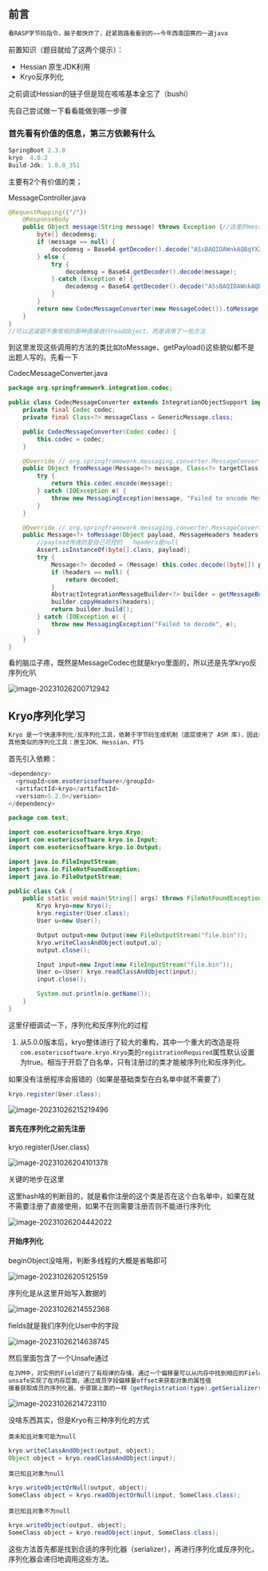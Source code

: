 ## 前言

```java
看RASP字节码指令，脑子都快炸了，赶紧跑路看看别的==今年西南国赛的一道java
```

前置知识（题目就给了这两个提示）：

- Hessian 原生JDK利用
- Kryo反序列化

之前调试Hessian的链子但是现在咳咳基本全忘了（bushi）

先自己尝试做一下看看能做到哪一步骤

### 首先看有价值的信息，第三方依赖有什么

```java
SpringBoot 2.3.0
kryo  4.0.2
Build-Jdk: 1.8.0_351
```

主要有2个有价值的类；

MessageController.java

 ```java
 @RequestMapping({"/"})
     @ResponseBody
     public Object message(String message) throws Exception {//这里的message是我们可控的
         byte[] decodemsg;
         if (message == null) {
             decodemsg = Base64.getDecoder().decode("ASsBAQIDAWnkAQBqYXZhLnV0aWwuVVVJxAHLyYj656nh3Rj89bSK7ufJrcoDAXRpbWVzdGFt8AnMwumxjGIBAWNvbS5zZWEuVXNl8gEBMbABc2VhY2xvdWTz");
         } else {
             try {
                 decodemsg = Base64.getDecoder().decode(message);
             } catch (Exception e) {
                 decodemsg = Base64.getDecoder().decode("ASsBAQIDAWnkAQBqYXZhLnV0aWwuVVVJxAGBw5uOyvHs1sGsg/nqhOyP9pIDAXRpbWVzdGFt8AnmifmxjGIBAWNvbS5zZWEuVXNl8gEBMbABZXJyb/I=");
             }
         }
         return new CodecMessageConverter(new MessageCodec()).toMessage(decodemsg, null).getPayload();
     }
 }
 //可以这道题不像常规的那种直接进行readObject，而是调用了一些方法
 ```

到这里发现这些调用的方法的类比如toMessage、getPayload()这些貌似都不是出题人写的。先看一下

CodecMessageConverter.java

```java
package org.springframework.integration.codec;

public class CodecMessageConverter extends IntegrationObjectSupport implements MessageConverter {
    private final Codec codec;
    private final Class<?> messageClass = GenericMessage.class;

    public CodecMessageConverter(Codec codec) {
        this.codec = codec;
    }

    @Override // org.springframework.messaging.converter.MessageConverter
    public Object fromMessage(Message<?> message, Class<?> targetClass) {
        try {
            return this.codec.encode(message);
        } catch (IOException e) {
            throw new MessagingException(message, "Failed to encode Message", e);
        }
    }

    @Override // org.springframework.messaging.converter.MessageConverter
    public Message<?> toMessage(Object payload, MessageHeaders headers) {
        //payload传递的是自己可控的   headers是null
        Assert.isInstanceOf(byte[].class, payload);
        try {
            Message<?> decoded = (Message) this.codec.decode((byte[]) payload, this.messageClass);
            if (headers == null) {
                return decoded;
            }
            AbstractIntegrationMessageBuilder<?> builder = getMessageBuilderFactory().fromMessage(decoded);
            builder.copyHeaders(headers);
            return builder.build();
        } catch (IOException e) {
            throw new MessagingException("Failed to decode", e);
        }
    }
}
```

看的脑瓜子疼，既然是MessageCodec也就是kryo里面的，所以还是先学kryo反序列化叭

![image-20231026200712942](X:\github\cxkjy.github.io\cxkjy.github.io\img\final\image-20231026200712942.png)



## Kryo序列化学习

```java
Kryo 是一个快速序列化/反序列化工具，依赖于字节码生成机制（底层使用了 ASM 库)，因此在序列化速度上有一定的优势，但正因如此，其使用也只能限制在基于 JVM 的语言上（Scala、Kotlin）
其他类似的序列化工具：原生JDK、Hessian、FTS
```

首先引入依赖：

```java
<dependency>
  <groupId>com.esotericsoftware</groupId>
  <artifactId>kryo</artifactId>
  <version>5.2.0</version>
</dependency>
```

```java
package com.test;

import com.esotericsoftware.kryo.Kryo;
import com.esotericsoftware.kryo.io.Input;
import com.esotericsoftware.kryo.io.Output;

import java.io.FileInputStream;
import java.io.FileNotFoundException;
import java.io.FileOutputStream;

public class Cxk {
    public static void main(String[] args) throws FileNotFoundException {
        Kryo kryo=new Kryo();
        kryo.register(User.class);
        User u=new User();

        Output output=new Output(new FileOutputStream("file.bin"));
        kryo.writeClassAndObject(output,u);
        output.close();

        Input input=new Input(new FileInputStream("file.bin"));
        User o=(User) kryo.readClassAndObject(input);
        input.close();

        System.out.println(o.getName());
    }
}
```

这里仔细调试一下，序列化和反序列化的过程

1. 从5.0.0版本后，kryo整体进行了较大的重构，其中一个重大的改造是将`com.esotericsoftware.kryo.Kryo`类的`registrationRequired`属性默认设置为true。相当于开启了白名单，只有注册过的类才能被序列化和反序列化。

如果没有注册程序会报错的（如果是基础类型在白名单中就不需要了）

```java
kryo.register(User.class);
```

![image-20231026215219496](X:\github\cxkjy.github.io\cxkjy.github.io\img\final\image-20231026215219496.png)





#### 首先在序列化之前先注册

kryo.register(User.class)

![image-20231026204101378](X:\github\cxkjy.github.io\cxkjy.github.io\img\final\image-20231026204101378.png)

关键的地步在这里

这里hash啥的判断目的，就是看你注册的这个类是否在这个白名单中，如果在就不需要注册了直接使用，如果不在则需要注册否则不能进行序列化

![image-20231026204442022](X:\github\cxkjy.github.io\cxkjy.github.io\img\final\image-20231026204442022.png)

#### 开始序列化

beginObject没啥用，判断多线程的大概是省略即可

![image-20231026205125159](X:\github\cxkjy.github.io\cxkjy.github.io\img\final\image-20231026205125159.png)

序列化是从这里开始写入数据的

![image-20231026214552368](X:\github\cxkjy.github.io\cxkjy.github.io\img\final\image-20231026214552368.png)

fields就是我们序列化User中的字段

![image-20231026214638745](X:\github\cxkjy.github.io\cxkjy.github.io\img\final\image-20231026214638745.png)

然后里面包含了一个Unsafe通过

```java
在JVM中，对实例的Field进行了有规律的存储，通过一个偏移量可以从内存中找到相应的Field值
unsafe实现了在内存层面，通过成员字段偏移量offset来获取对象的属性值
接着获取成员的序列化器，步骤跟上面的一样（getRegistration(type).getSerializer()）
```

![image-20231026214723110](X:\github\cxkjy.github.io\cxkjy.github.io\img\final\image-20231026214723110.png)

没啥东西其实，但是Kryo有三种序列化的方式

`类未知且对象可能为null`

```java
kryo.writeClassAndObject(output, object);
Object object = kryo.readClassAndObject(input);
```

`类已知且对象为null`

```java
kryo.writeObjectOrNull(output, object);
SomeClass object = kryo.readObjectOrNull(input, SomeClass.class);
```

`类已知且对象不为null`

```java
kryo.writeObject(output, object);
SomeClass object = kryo.readObject(input, SomeClass.class);
```

这些方法首先都是找到合适的序列化器（serializer），再进行序列化或反序列化，序列化器会递归地调用这些方法。